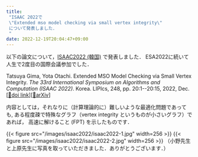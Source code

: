 ```yaml
---
title:
 "ISAAC 2022で
 \"Extended mso model checking via small vertex integrity\"
 について発表しました．
 "
date: 2022-12-19T20:04:47+09:00
---
```



以下の論文について，[ISAAC2022 (韓国)](https://isa.hanyang.ac.kr/isaac2022/) で発表しました．
ESA2022に続いて人生で2度目の国際会議参加でした．

Tatsuya Gima, Yota Otachi. Extended MSO Model Checking via Small Vertex Integrity. _The 33rd International Symposium on Algorithms and Computation (ISAAC 2022)_. Korea. LIPIcs, 248, pp. 20:1--20:15, 2022, Dec. [[📖doi link](https://doi.org/10.4230/LIPIcs.ISAAC.2022.20)][[📝arXiv](https://arxiv.org/abs/2202.08445)]

内容としては，それなりに（計算理論的に）難しいような最適化問題であっても, ある程度疎で特殊なグラフ（vertex integrity というものが小さいグラフ）であれば，
高速に解けること (FPT) を示したものです．

{{< figure src="/images/isaac2022/isaac2022-1.jpg" width=256 >}} {{< figure src="/images/isaac2022/isaac2022-2.jpg" width=256 >}}
（小野先生と上原先生に写真を取っていただきました．ありがとうございます．）

